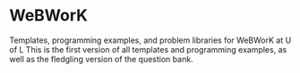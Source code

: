 # WeBWorK
Templates, programming examples, and problem libraries for WeBWorK at U of L
This is the first version of all templates and programming examples, as well as the fledgling version of the question bank.
